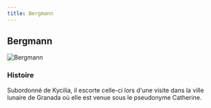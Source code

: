 ```yaml
---
title: Bergmann
---
```


Bergmann
--------


![Bergmann](/images/stories/saga/origin/persos/bergmann.png)




### Histoire


Subordonné de Kycilia, il escorte celle-ci lors d'une visite dans la ville lunaire de Granada où elle est venue sous le pseudonyme Catherine. 


